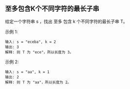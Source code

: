 ## 至多包含K个不同字符的最长子串

给定一个字符串 s ，找出 至多 包含 k 个不同字符的最长子串 T。

示例 1:

```
输入: s = "eceba", k = 2
输出: 3
解释: 则 T 为 "ece"，所以长度为 3。
```

示例 2:

```
输入: s = "aa", k = 1
输出: 2
解释: 则 T 为 "aa"，所以长度为 2。
```